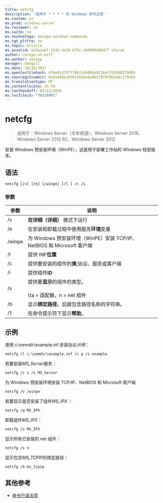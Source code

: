 ```yaml
---
title: netcfg
description: '适用于 * * * * 的 Windows 命令主题 '
ms.custom: na
ms.prod: windows-server
ms.reviewer: na
ms.suite: na
ms.technology: manage-windows-commands
ms.tgt_pltfrm: na
ms.topic: article
ms.assetid: e2daaab7-12db-4e36-b70c-db8906d084f7 vhorne
author: coreyp-at-msft
ms.author: coreyp
manager: dongill
ms.date: 10/16/2017
ms.openlocfilehash: bfbe8cd757f78bfa3e808a9126af7d1698579885
ms.sourcegitcommit: 0a0a45bec6583162ba5e4b17979f0b5a0c179ab2
ms.translationtype: MT
ms.contentlocale: zh-CN
ms.lasthandoff: 03/13/2020
ms.locfileid: "79320001"
---
```

# <a name="netcfg"></a>netcfg

>适用于：Windows Server（半年频道）、Windows Server 2016、Windows Server 2012 R2、Windows Server 2012

安装 Windows 预安装环境（WinPE），这是用于部署工作站的 Windows 轻型版本。
## <a name="syntax"></a>语法
```
netcfg [/v] [/e] [/winpe] [/l ] /c /i
```
### <a name="parameters"></a>参数
|参数|说明|
|-------|--------|
|/v|**在详细（详细）** 模式下运行|
|/e|在安装和卸载过程中使用服务**环境**变量|
|/winpe|为 Windows 预安装环境（WinPE）安装 TCP/IP、NetBIOS 和 Microsoft 客户端|
|/l|提供 INF**位置**|
|/c|提供要安装的组件的**类**;协议、服务或客户端|
|/i|提供组件**ID**|
|/s|提供要**显示**的组件的类型。<br /><br />\ta = 适配器，n = net 组件|
|/b|显示**绑定路径**，后跟包含路径名称的字符串。|
|/?|在命令提示符下显示**帮助**。|

## <a name="BKMK_Examples"></a>示例

使用 c:\oemdir\example.inf 安装协议*示例*：
```
netcfg /l c:\oemdir\example.inf /c p /i example
```
若要安装*MS_Server*服务：
```
netcfg /c s /i MS_Server
```
为 Windows 预安装环境安装 TCP/IP、NetBIOS 和 Microsoft 客户端
```
netcfg /v /winpe
```
若要显示是否安装了组件*MS_IPX* ：
```
netcfg /q MS_IPX
```
卸载组件*MS_IPX*：
```
netcfg /u MS_IPX
```
显示所有已安装的 net 组件：
```
netcfg /s n
```
显示包含*MS_TCPIP*的绑定路径：
```
netcfg /b ms_tcpip
```
## <a name="additional-references"></a>其他参考
-   [命令行语法项](command-line-syntax-key.md)
